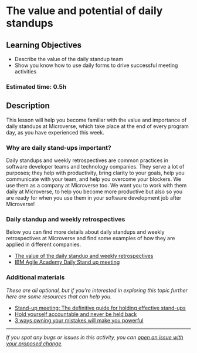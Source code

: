 # The value and potential of daily standups

## Learning Objectives

- Describe the value of the daily standup team
- Show you know how to use daily forms to drive successful meeting activities

### Estimated time: 0.5h

## Description

This lesson will help you become familiar with the value and importance of daily standups at Microverse, which take place at the end of every program day, as you have experienced this week.

### Why are daily stand-ups important?

Daily standups and weekly retrospectives are common practices in software developer teams and technology companies. They serve a lot of purposes; they help with productivity, bring clarity to your goals, help you communicate with your team, and help you overcome your blockers. We use them as a company at Microverse too. We want you to work with them daily at Microverse, to help you become more productive but also so you are ready for when you use them in your software development job after Microverse!

### Daily standup and weekly retrospectives

Below you can find more details about daily standups and weekly retrospectives at Microverse and find some examples of how they are applied in different companies.

- [The value of the daily standup and weekly retrospectives](daily-stand-ups-and-weekly-retrospectives.md)
- [IBM Agile Academy Daily Stand up meeting](https://www.youtube.com/watch?v=wykb3aLG4sw)

### Additional materials

*These are all optional, but if you're interested in exploring this topic further here are some resources that can help you.*

- [Stand-up meeting: The definitive guide for holding effective stand-ups](https://kanbanize.com/blog/running-a-better-stand-up-meeting/)
- [Hold yourself accountable and never be held back](https://www.ted.com/talks/janyssa_berrios_hold_yourself_accountable_and_never_be_held_back)
- [3 ways owning your mistakes will make you powerful](http://entrepreneur.com/article/232417)



------

_If you spot any bugs or issues in this activity, you can [open an issue with your proposed change](https://github.com/microverseinc/curriculum-transversal-skills/blob/main/git-github/articles/open_issue.md)._